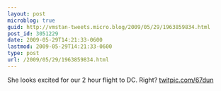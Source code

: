 ```yaml
---
layout: post
microblog: true
guid: http://vmstan-tweets.micro.blog/2009/05/29/1963859834.html
post_id: 3051229
date: 2009-05-29T14:21:33-0600
lastmod: 2009-05-29T14:21:33-0600
type: post
url: /2009/05/29/1963859834.html
---
```

She looks excited for our 2 hour flight to DC. Right?  [twitpic.com/67dun](http://twitpic.com/67dun)

